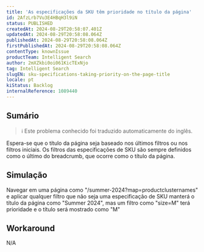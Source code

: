 ```yaml
---
title: 'As especificações da SKU têm prioridade no título da página'
id: 2AfzLrb7Vu3E4HBqH3l9iN
status: PUBLISHED
createdAt: 2024-08-29T20:58:07.401Z
updatedAt: 2024-08-29T20:58:08.064Z
publishedAt: 2024-08-29T20:58:08.064Z
firstPublishedAt: 2024-08-29T20:58:08.064Z
contentType: knownIssue
productTeam: Intelligent Search
author: 2mXZkbi0oi061KicTExNjo
tag: Intelligent Search
slugEN: sku-specifications-taking-priority-on-the-page-title
locale: pt
kiStatus: Backlog
internalReference: 1089440
---
```


## Sumário

>ℹ️ Este problema conhecido foi traduzido automaticamente do inglês.


Espera-se que o título da página seja baseado nos últimos filtros ou nos filtros iniciais. Os filtros das especificações de SKU são sempre definidos como o último do breadcrumb, que ocorre como o título da página.

## Simulação


Navegar em uma página como "/summer-2024?map=productclusternames" e aplicar qualquer filtro que não seja uma especificação de SKU manterá o título da página como "Summer 2024", mas um filtro como "size=M" terá prioridade e o título será mostrado como "M"

## Workaround


N/A




